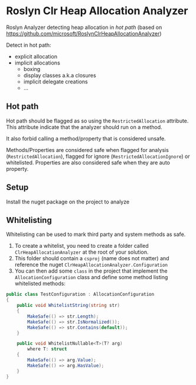 Roslyn Clr Heap Allocation Analyzer
===================================

Roslyn Analyzer detecting heap allocation in *hot path* (based on https://github.com/microsoft/RoslynClrHeapAllocationAnalyzer) 

Detect in hot path:  
 - explicit allocation 
 - implicit allocations 
    - boxing 
    - display classes a.k.a closures 
    - implicit delegate creations
    - ...

## Hot path

Hot path should be flagged as so using the `RestrictedAllocation` attribute. This attribute indicate that the analyzer should run on a method.

It also forbid calling a method/property that is considered unsafe. 

Methods/Properties are considered safe when flagged for analysis (`RestrictedAllocation`), flagged for ignore (`RestrictedAllocationIgnore`) or whitelisted.
Properties are also considered safe when they are auto property. 

## Setup

Install the nuget package on the project to analyze

## Whitelisting

Whitelisting can be used to mark third party and system methods as safe.

1. To create a whitelist, you need to create a folder called `ClrHeapAllocationAnalyzer` at the root of your solution. 
2. This folder should contain a `csproj` (name does not matter) and reference the nuget `ClrHeapAllocationAnalyzer.Configuration`
3. You can then add some `class` in the project that implement the `AllocationConfiguration` class and define some method listing whitelisted methods:

```cs
public class TestConfiguration : AllocationConfiguration
{
    public void WhitelistString(string str)
    {
        MakeSafe(() => str.Length);
        MakeSafe(() => str.IsNormalized());
        MakeSafe(() => str.Contains(default));
    }

    public void WhitelistNullable<T>(T? arg)
        where T: struct
    {
        MakeSafe(() => arg.Value); 
        MakeSafe(() => arg.HasValue); 
    }
}
```  